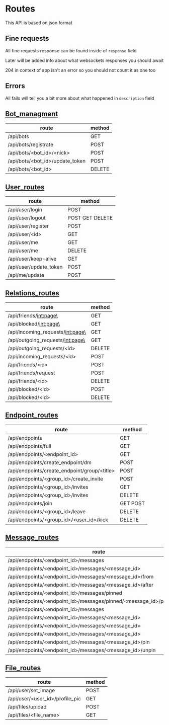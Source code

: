 # Routes

This API is based on json format

## Fine requests

All fine requests response can be found inside of `response` field

Later will be added info about what websockets responses you should await

204 in context of app isn't an error so you should not count it as one too

## Errors

All fails will tell you a bit more about what happened in `description` field

## [Bot_managment](docs/Bot_managment.md)

| route | method |
| ----- | ------ |
| /api/bots | GET |
| /api/bots/registrate | POST |
| /api/bots/<bot_id\>/<nick\> | POST |
| /api/bots/<bot_id\>/update_token | POST |
| /api/bots/<bot_id\> | DELETE |

## [User_routes](docs/User_routes.md)

| route | method |
| ----- | ------ |
| /api/user/login | POST |
| /api/user/logout | POST GET DELETE |
| /api/user/register | POST |
| /api/user/<id\> | GET |
| /api/user/me | GET |
| /api/user/me | DELETE |
| /api/user/keep-alive | GET |
| /api/user/update_token | POST |
| /api/me/update | POST |

## [Relations_routes](docs/Relations_routes.md)

| route | method |
| ----- | ------ |
| /api/friends/<int:page\> | GET |
| /api/blocked/<int:page\> | GET |
| /api/incoming_requests/<int:page\> | GET |
| /api/outgoing_requests/<int:page\> | GET |
| /api/outgoing_requests/<id\> | DELETE |
| /api/incoming_requests/<id\> | POST |
| /api/friends/<id\> | POST |
| /api/friends/request | POST |
| /api/friends/<id\> | DELETE |
| /api/blocked/<id\> | POST |
| /api/blocked/<id\> | DELETE |

## [Endpoint_routes](docs/Endpoint_routes.md)

| route | method |
| ----- | ------ |
| /api/endpoints | GET |
| /api/endpoints/full | GET |
| /api/endpoints/<endpoint_id\> | GET |
| /api/endpoints/create_endpoint/dm | POST |
| /api/endpoints/create_endpoint/group/<title\> | POST |
| /api/endpoints/<group_id\>/create_invite | POST |
| /api/endpoints/<group_id\>/invites | GET |
| /api/endpoints/<group_id\>/invites | DELETE |
| /api/endpoints/join | GET POST |
| /api/endpoints/<group_id\>/leave | DELETE |
| /api/endpoints/<group_id\>/<user_id\>/kick | DELETE |

## [Message_routes](docs/Message_routes.md)

| route | method |
| ----- | ------ |
| /api/endpoints/<endpoint_id\>/messages | GET |
| /api/endpoints/<endpoint_id\>/messages/<message_id\> | GET |
| /api/endpoints/<endpoint_id\>/messages/<message_id\>/from | GET |
| /api/endpoints/<endpoint_id\>/messages/<message_id\>/after | GET |
| /api/endpoints/<endpoint_id\>/messages/pinned | GET |
| /api/endpoints/<endpoint_id\>/messages/pinned/<message_id\>/pinned/from | GET |
| /api/endpoints/<endpoint_id\>/messages | POST |
| /api/endpoints/<endpoint_id\>/messages/<message_id\> | GET |
| /api/endpoints/<endpoint_id\>/messages/<message_id\> | DELETE |
| /api/endpoints/<endpoint_id\>/messages/<message_id\> | PATCH |
| /api/endpoints/<endpoint_id\>/messages/<message_id\>/pin | PATCH |
| /api/endpoints/<endpoint_id\>/messages/<message_id\>/unpin | PATCH |

## [File_routes](docs/File_routes.md)

| route | method |
| ----- | ------ |
| /api/user/set_image | POST |
| /api/user/<user_id\>/profile_pic | GET |
| /api/files/upload | POST |
| /api/files/<file_name\> | GET |
